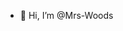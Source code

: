 - 👋 Hi, I’m @Mrs-Woods


<!---
Mrs-Woods/Mrs-Woods is a ✨ special ✨ repository because its `README.md` (this file) appears on your GitHub profile.
You can click the Preview link to take a look at your changes.
--->
